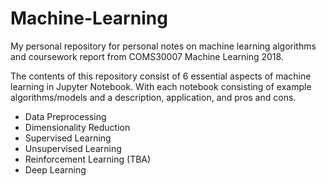 # Machine-Learning
My personal repository for personal notes on machine learning algorithms and coursework report from COMS30007 Machine Learning 2018.

The contents of this repository consist of 6 essential aspects of machine learning in Jupyter Notebook. With each notebook consisting of example algorithms/models and a description, application, and pros and cons. 

* Data Preprocessing 
* Dimensionality Reduction
* Supervised Learning
* Unsupervised Learning
* Reinforcement Learning (TBA)
* Deep Learning




